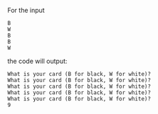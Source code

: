 For the input
```text
B
W
B
B
W
```
the code will output:
```text
What is your card (B for black, W for white)?
What is your card (B for black, W for white)?
What is your card (B for black, W for white)?
What is your card (B for black, W for white)?
What is your card (B for black, W for white)?
9
```
